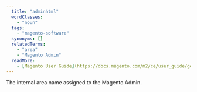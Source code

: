 ```yaml
---
  title: "adminhtml"
  wordClasses: 
    - "noun"
  tags: 
    - "magento-software"
  synonyms: []
  relatedTerms: 
    - "area"
    - "Magento Admin"
  readMore: 
    - [Magento User Guide](https://docs.magento.com/m2/ce/user_guide/getting-started.html)
---
```

The internal area name assigned to the Magento Admin.
